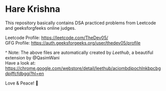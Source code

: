 # Hare Krishna
This repository basically contains DSA practiced problems from Leetcode and geeksforgfeeks online judges.

Leetcode Profile: https://leetcode.com/TheDev05/
<br>
GFG Profile: https://auth.geeksforgeeks.org/user/thedev05/profile

^ Note: The above files are automatically created by *Leethub*, a beautiful extension by @QasimWani
<br>
Have a look at: https://chrome.google.com/webstore/detail/leethub/aciombdipochlnkbpcbgdpjffcfdbggi?hl=en
<br>

Love & Peace! 💙

